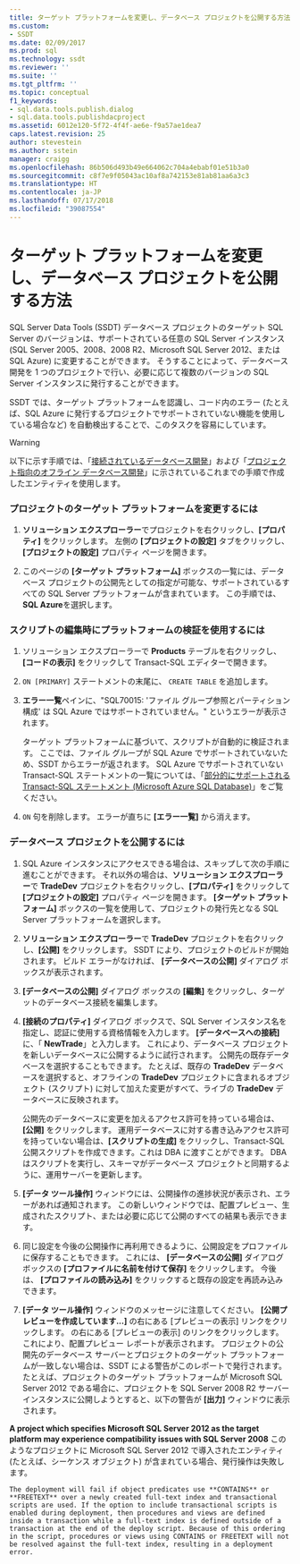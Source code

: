 ```yaml
---
title: ターゲット プラットフォームを変更し、データベース プロジェクトを公開する方法 | Microsoft Docs
ms.custom:
- SSDT
ms.date: 02/09/2017
ms.prod: sql
ms.technology: ssdt
ms.reviewer: ''
ms.suite: ''
ms.tgt_pltfrm: ''
ms.topic: conceptual
f1_keywords:
- sql.data.tools.publish.dialog
- sql.data.tools.publishdacproject
ms.assetid: 6012e120-5f72-4f4f-ae6e-f9a57ae1dea7
caps.latest.revision: 25
author: stevestein
ms.author: sstein
manager: craigg
ms.openlocfilehash: 86b506d493b49e664062c704a4ebabf01e51b3a0
ms.sourcegitcommit: c8f7e9f05043ac10af8a742153e81ab81aa6a3c3
ms.translationtype: HT
ms.contentlocale: ja-JP
ms.lasthandoff: 07/17/2018
ms.locfileid: "39087554"
---
```

# <a name="how-to-change-target-platform-and-publish-a-database-project"></a>ターゲット プラットフォームを変更し、データベース プロジェクトを公開する方法
SQL Server Data Tools (SSDT) データベース プロジェクトのターゲット SQL Server のバージョンは、サポートされている任意の SQL Server インスタンス (SQL Server 2005、2008、2008 R2、Microsoft SQL Server 2012、または SQL Azure) に変更することができます。 そうすることによって、データベース開発を 1 つのプロジェクトで行い、必要に応じて複数のバージョンの SQL Server インスタンスに発行することができます。  
  
SSDT では、ターゲット プラットフォームを認識し、コード内のエラー (たとえば、SQL Azure に発行するプロジェクトでサポートされていない機能を使用している場合など) を自動検出することで、このタスクを容易にしています。  
  
> [!WARNING]  
> 以下に示す手順では、「[接続されているデータベース開発](../ssdt/connected-database-development.md)」および「[プロジェクト指向のオフライン データベース開発](../ssdt/project-oriented-offline-database-development.md)」に示されているこれまでの手順で作成したエンティティを使用します。  
  
### <a name="to-change-a-projects-target-platform"></a>プロジェクトのターゲット プラットフォームを変更するには  
  
1.  **ソリューション エクスプローラー**でプロジェクトを右クリックし、**[プロパティ]** をクリックします。 左側の **[プロジェクトの設定]** タブをクリックし、 **[プロジェクトの設定]** プロパティ ページを開きます。  
  
2.  このページの **[ターゲット プラットフォーム]** ボックスの一覧には、データベース プロジェクトの公開先としての指定が可能な、サポートされているすべての SQL Server プラットフォームが含まれています。 この手順では、 **SQL Azure**を選択します。  
  
### <a name="to-use-platform-validation-when-editing-scripts"></a>スクリプトの編集時にプラットフォームの検証を使用するには  
  
1.  ソリューション エクスプローラーで **Products** テーブルを右クリックし、**[コードの表示]** をクリックして Transact\-SQL エディターで開きます。  
  
2.  `ON [PRIMARY]` ステートメントの末尾に、 `CREATE TABLE` を追加します。  
  
3.  **エラー一覧**ペインに、"SQL70015: 'ファイル グループ参照とパーティション構成' は SQL Azure ではサポートされていません。" というエラーが表示されます。  
  
    ターゲット プラットフォームに基づいて、スクリプトが自動的に検証されます。 ここでは、ファイル グループが SQL Azure でサポートされていないため、SSDT からエラーが返されます。 SQL Azure でサポートされていない Transact\-SQL ステートメントの一覧については、「[部分的にサポートされる Transact-SQL ステートメント (Microsoft Azure SQL Database)](http://msdn.microsoft.com/en-us/library/ee336267.aspx)」をご覧ください。  
  
4.  `ON` 句を削除します。 エラーが直ちに **[エラー一覧]** から消えます。  
  
### <a name="to-publish-a-database-project"></a>データベース プロジェクトを公開するには  
  
1.  SQL Azure インスタンスにアクセスできる場合は、スキップして次の手順に進むことができます。 それ以外の場合は、**ソリューション エクスプローラー**で **TradeDev** プロジェクトを右クリックし、**[プロパティ]** をクリックして **[プロジェクトの設定]** プロパティ ページを開きます。 **[ターゲット プラットフォーム]** ボックスの一覧を使用して、プロジェクトの発行先となる SQL Server プラットフォームを選択します。  
  
2.  **ソリューション エクスプローラー**で **TradeDev** プロジェクトを右クリックし、**[公開]** をクリックします。 SSDT により、プロジェクトのビルドが開始されます。 ビルド エラーがなければ、 **[データベースの公開]** ダイアログ ボックスが表示されます。  
  
3.  **[データベースの公開]** ダイアログ ボックスの **[編集]** をクリックし、ターゲットのデータベース接続を編集します。  
  
4.  **[接続のプロパティ]** ダイアログ ボックスで、SQL Server インスタンス名を指定し、認証に使用する資格情報を入力します。 **[データベースへの接続]** に、「 **NewTrade**」と入力します。 これにより、データベース プロジェクトを新しいデータベースに公開するように試行されます。 公開先の既存データベースを選択することもできます。 たとえば、既存の **TradeDev** データベースを選択すると、オフラインの **TradeDev** プロジェクトに含まれるオブジェクト (スクリプト) に対して加えた変更がすべて、ライブの **TradeDev** データベースに反映されます。  
  
    公開先のデータベースに変更を加えるアクセス許可を持っている場合は、 **[公開]** をクリックします。 運用データベースに対する書き込みアクセス許可を持っていない場合は、**[スクリプトの生成]** をクリックし、Transact\-SQL 公開スクリプトを作成できます。これは DBA に渡すことができます。 DBA はスクリプトを実行し、スキーマがデータベース プロジェクトと同期するように、運用サーバーを更新します。  
  
5.  **[データ ツール操作]**  ウィンドウには、公開操作の進捗状況が表示され、エラーがあれば通知されます。 この新しいウィンドウでは、配置プレビュー、生成されたスクリプト、または必要に応じて公開のすべての結果も表示できます。  
  
6.  同じ設定を今後の公開操作に再利用できるように、公開設定をプロファイルに保存することもできます。 これには、 **[データベースの公開]** ダイアログ ボックスの **[プロファイルに名前を付けて保存]** をクリックします。 今後は、 **[プロファイルの読み込み]** をクリックすると既存の設定を再読み込みできます。  
  
7.  **[データ ツール操作]** ウィンドウのメッセージに注意してください。 **[公開プレビューを作成しています...]** の右にある [プレビューの表示] リンクをクリックします。 の右にある [プレビューの表示] のリンクをクリックします。これにより、配置プレビュー レポートが表示されます。 プロジェクトの公開先のデータベース サーバーとプロジェクトのターゲット プラットフォームが一致しない場合は、SSDT による警告がこのレポートで発行されます。  たとえば、プロジェクトのターゲット プラットフォームが Microsoft SQL Server 2012 である場合に、プロジェクトを SQL Server 2008 R2 サーバー インスタンスに公開しようとすると、以下の警告が **[出力]** ウィンドウに表示されます。  
  
**A project which specifies Microsoft SQL Server 2012 as the target platform may experience compatibility issues with SQL Server 2008**    このようなプロジェクトに Microsoft SQL Server 2012 で導入されたエンティティ (たとえば、シーケンス オブジェクト) が含まれている場合、発行操作は失敗します。  
  
    The deployment will fail if object predicates use **CONTAINS** or **FREETEXT** over a newly created full-text index and transactional scripts are used. If the option to include transactional scripts is enabled during deployment, then procedures and views are defined inside a transaction while a full-text index is defined outside of a transaction at the end of the deploy script. Because of this ordering in the script, procedures or views using CONTAINS or FREETEXT will not be resolved against the full-text index, resulting in a deployment error.  
  
